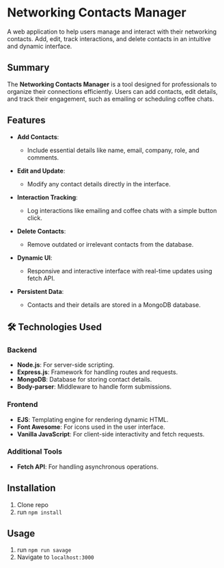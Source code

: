 # Networking Contacts Manager

A web application to help users manage and interact with their networking contacts. Add, edit, track interactions, and delete contacts in an intuitive and dynamic interface.

## Summary

The **Networking Contacts Manager** is a tool designed for professionals to organize their connections efficiently. Users can add contacts, edit details, and track their engagement, such as emailing or scheduling coffee chats.

## Features

- **Add Contacts**:
  - Include essential details like name, email, company, role, and comments.
  
- **Edit and Update**:
  - Modify any contact details directly in the interface.

- **Interaction Tracking**:
  - Log interactions like emailing and coffee chats with a simple button click.
 

- **Delete Contacts**:
  - Remove outdated or irrelevant contacts from the database.

- **Dynamic UI**:
  - Responsive and interactive interface with real-time updates using fetch API.

- **Persistent Data**:
  - Contacts and their details are stored in a MongoDB database.

## 🛠️ Technologies Used

### Backend
- **Node.js**: For server-side scripting.
- **Express.js**: Framework for handling routes and requests.
- **MongoDB**: Database for storing contact details.
- **Body-parser**: Middleware to handle form submissions.

### Frontend
- **EJS**: Templating engine for rendering dynamic HTML.
- **Font Awesome**: For icons used in the user interface.
- **Vanilla JavaScript**: For client-side interactivity and fetch requests.

### Additional Tools
- **Fetch API**: For handling asynchronous operations.



## Installation

1. Clone repo
2. run `npm install`

## Usage

1. run `npm run savage`
2. Navigate to `localhost:3000`
